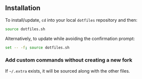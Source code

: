 ## Installation

To install/update, `cd` into your local `dotfiles` repository and then:

```bash
source dotfiles.sh
```

Alternatively, to update while avoiding the confirmation prompt:

```bash
set -- -f; source dotfiles.sh
```

### Add custom commands without creating a new fork

If `~/.extra` exists, it will be sourced along with the other files. 
